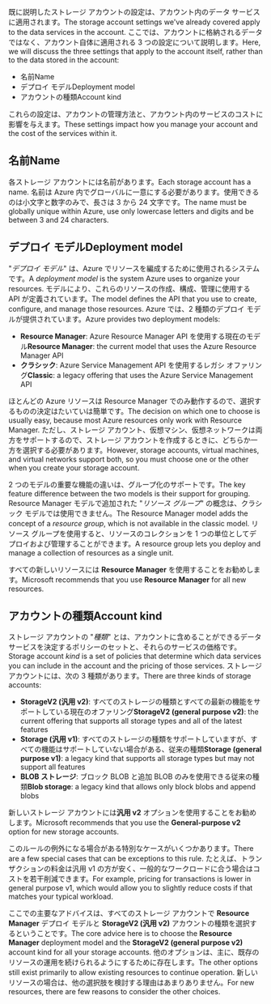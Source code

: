 <span data-ttu-id="3dda8-101">既に説明したストレージ アカウントの設定は、アカウント内のデータ サービスに適用されます。</span><span class="sxs-lookup"><span data-stu-id="3dda8-101">The storage account settings we've already covered apply to the data services in the account.</span></span> <span data-ttu-id="3dda8-102">ここでは、アカウントに格納されるデータではなく、アカウント自体に適用される 3 つの設定について説明します。</span><span class="sxs-lookup"><span data-stu-id="3dda8-102">Here, we will discuss the three settings that apply to the account itself, rather than to the data stored in the account:</span></span>

- <span data-ttu-id="3dda8-103">名前</span><span class="sxs-lookup"><span data-stu-id="3dda8-103">Name</span></span>
- <span data-ttu-id="3dda8-104">デプロイ モデル</span><span class="sxs-lookup"><span data-stu-id="3dda8-104">Deployment model</span></span>
- <span data-ttu-id="3dda8-105">アカウントの種類</span><span class="sxs-lookup"><span data-stu-id="3dda8-105">Account kind</span></span>

<span data-ttu-id="3dda8-106">これらの設定は、アカウントの管理方法と、アカウント内のサービスのコストに影響を与えます。</span><span class="sxs-lookup"><span data-stu-id="3dda8-106">These settings impact how you manage your account and the cost of the services within it.</span></span>

## <a name="name"></a><span data-ttu-id="3dda8-107">名前</span><span class="sxs-lookup"><span data-stu-id="3dda8-107">Name</span></span>

<span data-ttu-id="3dda8-108">各ストレージ アカウントには名前があります。</span><span class="sxs-lookup"><span data-stu-id="3dda8-108">Each storage account has a name.</span></span> <span data-ttu-id="3dda8-109">名前は Azure 内でグローバルに一意にする必要があります。使用できるのは小文字と数字のみで、長さは 3 から 24 文字です。</span><span class="sxs-lookup"><span data-stu-id="3dda8-109">The name must be globally unique within Azure, use only lowercase letters and digits and be between 3 and 24 characters.</span></span>

## <a name="deployment-model"></a><span data-ttu-id="3dda8-110">デプロイ モデル</span><span class="sxs-lookup"><span data-stu-id="3dda8-110">Deployment model</span></span>

<span data-ttu-id="3dda8-111">"_デプロイ モデル_" は、Azure でリソースを編成するために使用されるシステムです。</span><span class="sxs-lookup"><span data-stu-id="3dda8-111">A _deployment model_ is the system Azure uses to organize your resources.</span></span> <span data-ttu-id="3dda8-112">モデルにより、これらのリソースの作成、構成、管理に使用する API が定義されています。</span><span class="sxs-lookup"><span data-stu-id="3dda8-112">The model defines the API that you use to create, configure, and manage those resources.</span></span> <span data-ttu-id="3dda8-113">Azure では、2 種類のデプロイ モデルが提供されています。</span><span class="sxs-lookup"><span data-stu-id="3dda8-113">Azure provides two deployment models:</span></span>

- <span data-ttu-id="3dda8-114">**Resource Manager**: Azure Resource Manager API を使用する現在のモデル</span><span class="sxs-lookup"><span data-stu-id="3dda8-114">**Resource Manager**: the current model that uses the Azure Resource Manager API</span></span>
- <span data-ttu-id="3dda8-115">**クラシック**: Azure Service Management API を使用するレガシ オファリング</span><span class="sxs-lookup"><span data-stu-id="3dda8-115">**Classic**: a legacy offering that uses the Azure Service Management API</span></span>

<span data-ttu-id="3dda8-116">ほとんどの Azure リソースは Resource Manager でのみ動作するので、選択するものの決定はたいていは簡単です。</span><span class="sxs-lookup"><span data-stu-id="3dda8-116">The decision on which one to choose is usually easy, because most Azure resources only work with Resource Manager.</span></span> <span data-ttu-id="3dda8-117">ただし、ストレージ アカウント、仮想マシン、仮想ネットワークは両方をサポートするので、ストレージ アカウントを作成するときに、どちらか一方を選択する必要があります。</span><span class="sxs-lookup"><span data-stu-id="3dda8-117">However, storage accounts, virtual machines, and virtual networks support both, so you must choose one or the other when you create your storage account.</span></span>

<span data-ttu-id="3dda8-118">2 つのモデルの重要な機能の違いは、グループ化のサポートです。</span><span class="sxs-lookup"><span data-stu-id="3dda8-118">The key feature difference between the two models is their support for grouping.</span></span> <span data-ttu-id="3dda8-119">Resource Manager モデルで追加された "_リソース グループ_" の概念は、クラシック モデルでは使用できません。</span><span class="sxs-lookup"><span data-stu-id="3dda8-119">The Resource Manager model adds the concept of a _resource group_, which is not available in the classic model.</span></span> <span data-ttu-id="3dda8-120">リソース グループを使用すると、リソースのコレクションを 1 つの単位としてデプロイおよび管理することができます。</span><span class="sxs-lookup"><span data-stu-id="3dda8-120">A resource group lets you deploy and manage a collection of resources as a single unit.</span></span>

<span data-ttu-id="3dda8-121">すべての新しいリソースには **Resource Manager** を使用することをお勧めします。</span><span class="sxs-lookup"><span data-stu-id="3dda8-121">Microsoft recommends that you use **Resource Manager** for all new resources.</span></span>

## <a name="account-kind"></a><span data-ttu-id="3dda8-122">アカウントの種類</span><span class="sxs-lookup"><span data-stu-id="3dda8-122">Account kind</span></span>

<span data-ttu-id="3dda8-123">ストレージ アカウントの "_種類_" とは、アカウントに含めることができるデータ サービスを決定するポリシーのセットと、それらのサービスの価格です。</span><span class="sxs-lookup"><span data-stu-id="3dda8-123">Storage account _kind_ is a set of policies that determine which data services you can include in the account and the pricing of those services.</span></span> <span data-ttu-id="3dda8-124">ストレージ アカウントには、次の 3 種類があります。</span><span class="sxs-lookup"><span data-stu-id="3dda8-124">There are three kinds of storage accounts:</span></span>

- <span data-ttu-id="3dda8-125">**StorageV2 (汎用 v2)**: すべてのストレージの種類とすべての最新の機能をサポートしている現在のオファリング</span><span class="sxs-lookup"><span data-stu-id="3dda8-125">**StorageV2 (general purpose v2)**: the current offering that supports all storage types and all of the latest features</span></span>
- <span data-ttu-id="3dda8-126">**Storage (汎用 v1)**: すべてのストレージの種類をサポートしていますが、すべての機能はサポートしていない場合がある、従来の種類</span><span class="sxs-lookup"><span data-stu-id="3dda8-126">**Storage (general purpose v1)**: a legacy kind that supports all storage types but may not support all features</span></span>
- <span data-ttu-id="3dda8-127">**BLOB ストレージ**: ブロック BLOB と追加 BLOB のみを使用できる従来の種類</span><span class="sxs-lookup"><span data-stu-id="3dda8-127">**Blob storage**: a legacy kind that allows only block blobs and append blobs</span></span>

<span data-ttu-id="3dda8-128">新しいストレージ アカウントには**汎用 v2** オプションを使用することをお勧めします。</span><span class="sxs-lookup"><span data-stu-id="3dda8-128">Microsoft recommends that you use the **General-purpose v2** option for new storage accounts.</span></span>

<span data-ttu-id="3dda8-129">このルールの例外になる場合がある特別なケースがいくつかあります。</span><span class="sxs-lookup"><span data-stu-id="3dda8-129">There are a few special cases that can be exceptions to this rule.</span></span> <span data-ttu-id="3dda8-130">たとえば、トランザクションの料金は汎用 v1 の方が安く、一般的なワークロードに合う場合はコストを若干削減できます。</span><span class="sxs-lookup"><span data-stu-id="3dda8-130">For example, pricing for transactions is lower in general purpose v1, which would allow you to slightly reduce costs if that matches your typical workload.</span></span>

<span data-ttu-id="3dda8-131">ここでの主要なアドバイスは、すべてのストレージ アカウントで **Resource Manager** デプロイ モデルと **StorageV2 (汎用 v2)** アカウントの種類を選択するということです。</span><span class="sxs-lookup"><span data-stu-id="3dda8-131">The core advice here is to choose the **Resource Manager** deployment model and the **StorageV2 (general purpose v2)** account kind for all your storage accounts.</span></span> <span data-ttu-id="3dda8-132">他のオプションは、主に、既存のリソースの運用を続けられるようにするために存在します。</span><span class="sxs-lookup"><span data-stu-id="3dda8-132">The other options still exist primarily to allow existing resources to continue operation.</span></span> <span data-ttu-id="3dda8-133">新しいリソースの場合は、他の選択肢を検討する理由はあまりありません。</span><span class="sxs-lookup"><span data-stu-id="3dda8-133">For new resources, there are few reasons to consider the other choices.</span></span>